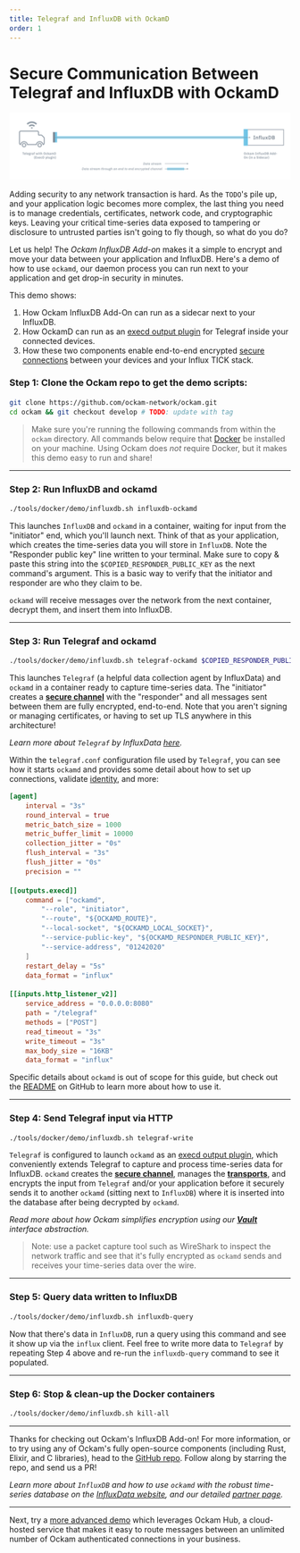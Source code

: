 ```yaml
---
title: Telegraf and InfluxDB with OckamD
order: 1
---
```


# Secure Communication Between Telegraf and InfluxDB with OckamD

![Telegraf, Ockam and InfluxDB](./assets/influx-direct-add-on-ockam.png)

Adding security to any network transaction is hard. As the `TODO`'s pile up, and your application
logic becomes more complex, the last thing you need is to manage credentials, certificates, network
code, and cryptographic keys. Leaving your critical time-series data exposed to tampering or 
disclosure to untrusted parties isn't going to fly though, so what do you do? 

Let us help! The _Ockam InfluxDB Add-on_ makes it a simple to encrypt and move your data between your 
application and InfluxDB. Here's a demo of how to use `ockamd`, our daemon process you can run next
to your application and get drop-in security in minutes.

This demo shows:
1. How Ockam InfluxDB Add-On can run as a sidecar next to your InfluxDB.
2. How OckamD can run as an
[execd output plugin](https://github.com/influxdata/telegraf/blob/release-1.16/plugins/outputs/exec/README.md)
for Telegraf inside your connected devices.
3. How these two components enable end-to-end encrypted [secure connections](/learn/concepts/secure_channels/) 
between your devices and your Influx TICK stack.

### Step 1: **Clone the Ockam repo to get the demo scripts:**
```sh
git clone https://github.com/ockam-network/ockam.git
cd ockam && git checkout develop # TODO: update with tag
```

> Make sure you're running the following commands from within the `ockam` directory. All commands 
below require that [Docker](https://docker.com) be installed on your machine. Using Ockam does _not_
require Docker, but it makes this demo easy to run and share!

---


### Step 2: **Run InfluxDB and ockamd**
```sh
./tools/docker/demo/influxdb.sh influxdb-ockamd
```

This launches `InfluxDB` and `ockamd` in a container, waiting for input from the "initiator" end, 
which you'll launch next. Think of that as your application, which creates the time-series data you
will store in `InfluxDB`. Note the "Responder public key" line written to your terminal. Make sure
to copy & paste this string into the `$COPIED_RESPONDER_PUBLIC_KEY` as the next command's argument. 
This is a basic way to verify that the initiator and responder are who they claim to be.

`ockamd` will receive messages over the network from the next container, decrypt them, and insert
them into InfluxDB.

---

### Step 3: **Run Telegraf and ockamd**
```sh
./tools/docker/demo/influxdb.sh telegraf-ockamd $COPIED_RESPONDER_PUBLIC_KEY
```

This launches `Telegraf` (a helpful data collection agent by InfluxData) and `ockamd` in a container
ready to capture time-series data. The "initiator" creates a 
[**secure channel**](/learn/concepts/secure_channels) with the "responder" and 
all messages sent between them are fully encrypted, end-to-end. Note that you aren't signing or 
managing certificates, or having to set up TLS anywhere in this architecture! 

_Learn more about `Telegraf` by InfluxData 
[here](https://www.influxdata.com/time-series-platform/telegraf/)._

Within the `telegraf.conf` configuration file used by `Telegraf`, you can see how it starts `ockamd`
and provides some detail about how to set up connections, validate [identity](/learn/concepts/machine-identities-and-credentials/), and more:

```toml
[agent]
    interval = "3s"
    round_interval = true
    metric_batch_size = 1000
    metric_buffer_limit = 10000
    collection_jitter = "0s"
    flush_interval = "3s"
    flush_jitter = "0s"
    precision = ""

[[outputs.execd]]
    command = ["ockamd", 
        "--role", "initiator", 
        "--route", "${OCKAMD_ROUTE}",
        "--local-socket", "${OCKAMD_LOCAL_SOCKET}",
        "--service-public-key", "${OCKAMD_RESPONDER_PUBLIC_KEY}", 
        "--service-address", "01242020"
    ] 
    restart_delay = "5s"   
    data_format = "influx"

[[inputs.http_listener_v2]]
    service_address = "0.0.0.0:8080"
    path = "/telegraf"
    methods = ["POST"]
    read_timeout = "3s"
    write_timeout = "3s"
    max_body_size = "16KB"
    data_format = "influx"
```

Specific details about `ockamd` is out of scope for this guide, but check out the 
[README](https://github.com/ockam-network/ockam/blob/develop/implementations/rust/daemon/README.md) 
on GitHub to learn more about how to use it.

---

### Step 4: **Send Telegraf input via HTTP**
```sh
./tools/docker/demo/influxdb.sh telegraf-write
```

`Telegraf` is configured to launch `ockamd` as an 
[execd output plugin](https://github.com/influxdata/telegraf/blob/release-1.16/plugins/outputs/exec/README.md), 
which conveniently extends Telegraf to capture and process time-series data for InfluxDB. `ockamd` 
creates the [**secure channel**](/learn/concepts/secure_channels/), manages the 
[**transports**](/learn/concepts/transports/), and encrypts the input from 
`Telegraf` and/or your application before it securely sends it to another `ockamd` (sitting next to 
`InfluxDB`) where it is inserted into the database after being decrypted by `ockamd`. 

_Read more about how Ockam simplifies encryption using our 
[**Vault**](/learn/concepts/vaults/) interface abstraction._ 

> Note: use a packet capture tool such as WireShark to inspect the network traffic and see that it's
fully encrypted as `ockamd` sends and receives your time-series data over the wire.

---

### Step 5: **Query data written to InfluxDB**
```sh
./tools/docker/demo/influxdb.sh influxdb-query
```

Now that there's data in `InfluxDB`, run a query using this command and see it show up via the 
`influx` client. Feel free to write more data to `Telegraf` by repeating Step 4 above and re-run 
the `influxdb-query` command to see it populated. 

---

### Step 6: **Stop & clean-up the Docker containers**
```sh
./tools/docker/demo/influxdb.sh kill-all
```
---

Thanks for checking out Ockam's InfluxDB Add-on! For more information, or to try using any of 
Ockam's fully open-source components (including Rust, Elixir, and C libraries), head to the 
[GitHub repo](https://github.com/ockam-network/ockam). Follow along by starring the repo, and send 
us a PR!

_Learn more about `InfluxDB` and how to use `ockamd` with the robust time-series database on the 
[InfluxData website](https://www.influxdata.com/), and our detailed 
[partner page](https://www.influxdata.com/partners/ockam/)._

---

Next, try a [more advanced demo](/learn/how-to-guides/using-add-ons/enterprise/influxdb/connect-and-use-ockam-hub/) 
which leverages Ockam Hub, a cloud-hosted service that makes it easy to route messages between an 
unlimited number of Ockam authenticated connections in your business.